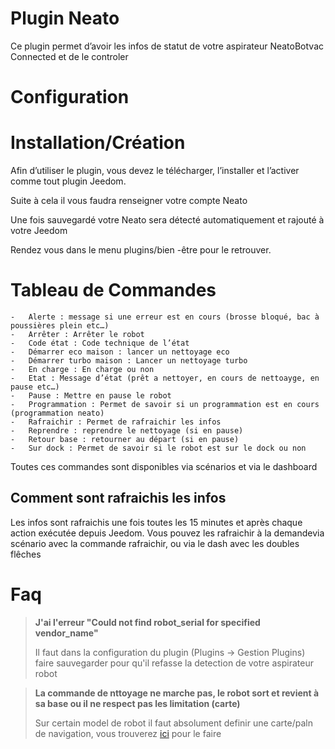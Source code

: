# Plugin Neato

Ce plugin permet d’avoir les infos de statut de votre aspirateur NeatoBotvac Connected et de le controler

# Configuration

# Installation/Création

Afin d’utiliser le plugin, vous devez le télécharger, l’installer et l’activer comme tout plugin Jeedom.

Suite à cela il vous faudra renseigner votre compte Neato

Une fois sauvegardé votre Neato sera détecté automatiquement et rajouté à votre Jeedom

Rendez vous dans le menu plugins/bien -être pour le retrouver.

# Tableau de Commandes

    -   Alerte : message si une erreur est en cours (brosse bloqué, bac à poussières plein etc…​)
    -   Arrêter : Arrêter le robot
    -   Code état : Code technique de l’état
    -   Démarrer eco maison : lancer un nettoyage eco
    -   Démarrer turbo maison : Lancer un nettoyage turbo
    -   En charge : En charge ou non
    -   Etat : Message d’état (prêt a nettoyer, en cours de nettoayge, en pause etc…​)
    -   Pause : Mettre en pause le robot
    -   Programmation : Permet de savoir si un programmation est en cours (programmation neato)
    -   Rafraichir : Permet de rafraichir les infos
    -   Reprendre : reprendre le nettoyage (si en pause)
    -   Retour base : retourner au départ (si en pause)
    -   Sur dock : Permet de savoir si le robot est sur le dock ou non

Toutes ces commandes sont disponibles via scénarios et via le dashboard


## Comment sont rafraichis les infos

Les infos sont rafraichis une fois toutes les 15 minutes et après chaque action exécutée depuis Jeedom. Vous pouvez les rafraichir à la demandevia scénario avec la commande rafraichir, ou via le dash avec les doubles flêches

# Faq

>**J'ai l'erreur "Could not find robot_serial for specified vendor_name"**
>
> Il faut dans la configuration du plugin (Plugins -> Gestion Plugins) faire sauvegarder pour qu'il refasse la detection de votre aspirateur robot

>**La commande de nttoyage ne marche pas, le robot sort et revient à sa base ou il ne respect pas les limitation (carte)**
>
>Sur certain model de robot il faut absolument definir une carte/paln de navigation, vous trouverez [ici](https://support.neatorobotics.com/hc/fr/articles/360009513113-Comment-cr%C3%A9er-un-plan-d-%C3%A9tage-) pour le faire
